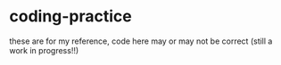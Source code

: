 # coding-practice

these are for my reference, code here may or may not be correct (still a work in progress!!)
